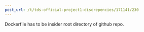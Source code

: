 ```yaml
---
post_url: /t/tds-official-project1-discrepencies/171141/230
---
```

Dockerfile has to be insider root directory of github repo.